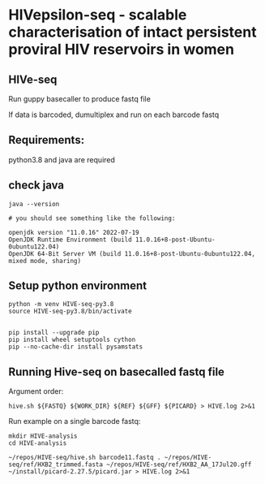 
# HIVepsilon-seq - scalable characterisation of intact persistent proviral HIV reservoirs in women

## HIVe-seq

Run guppy basecaller to produce fastq file

If data is barcoded, dumultiplex and run on each barcode fastq

## Requirements:

python3.8 and java are required

## check java

```
java --version

# you should see something like the following:

openjdk version "11.0.16" 2022-07-19
OpenJDK Runtime Environment (build 11.0.16+8-post-Ubuntu-0ubuntu122.04)
OpenJDK 64-Bit Server VM (build 11.0.16+8-post-Ubuntu-0ubuntu122.04, mixed mode, sharing)
```

## Setup python environment

```
python -m venv HIVE-seq-py3.8
source HIVE-seq-py3.8/bin/activate


pip install --upgrade pip
pip install wheel setuptools cython
pip --no-cache-dir install pysamstats
```

## Running Hive-seq on basecalled fastq file

Argument order:

```
hive.sh ${FASTQ} ${WORK_DIR} ${REF} ${GFF} ${PICARD} > HIVE.log 2>&1
```

Run example on a single barcode fastq:

```
mkdir HIVE-analysis
cd HIVE-analysis

~/repos/HIVE-seq/hive.sh barcode11.fastq . ~/repos/HIVE-seq/ref/HXB2_trimmed.fasta ~/repos/HIVE-seq/ref/HXB2_AA_17Jul20.gff ~/install/picard-2.27.5/picard.jar > HIVE.log 2>&1

```